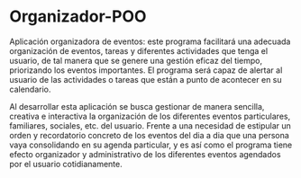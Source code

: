# Organizador-POO
Aplicación organizadora de eventos: este programa facilitará una adecuada organización de eventos, tareas y diferentes actividades que tenga el usuario, de tal manera que se genere una gestión eficaz del tiempo, priorizando los eventos importantes. El programa será capaz de alertar al usuario de las actividades o tareas que están a punto de acontecer en su calendario.

Al desarrollar esta aplicación  se busca gestionar de manera sencilla, creativa e interactiva la organización de los diferentes eventos particulares, familiares, sociales, etc. del usuario. Frente a una necesidad de estipular un orden y recordatorio concreto de los eventos del dia a dia que una persona vaya consolidando en su agenda  particular, y es así como el programa tiene efecto organizador y administrativo de los diferentes eventos agendados por el usuario cotidianamente.
